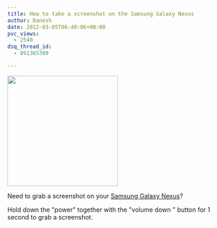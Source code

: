 ```yaml
---
title: How to take a screenshot on the Samsung Galaxy Nexus
author: Danesh
date: 2012-03-05T06:49:06+00:00
pvc_views:
  - 2540
dsq_thread_id:
  - 891365300

---
```

[<img class="alignnone  wp-image-2405" title="Samsung Galaxy Nexus Screenshot" src="/wp-content/uploads/2012/03/Screenshot_2012-03-05-14-11-21-450x800.png" alt="" width="250" srcset="/wp-content/uploads/2012/03/Screenshot_2012-03-05-14-11-21-450x800.png 450w, /wp-content/uploads/2012/03/Screenshot_2012-03-05-14-11-21-576x1024.png 576w, /wp-content/uploads/2012/03/Screenshot_2012-03-05-14-11-21.png 720w" sizes="(max-width: 450px) 100vw, 450px" />][1]

Need to grab a screenshot on your <a href="http://www.google.com/nexus/" target="_blank">Samsung Galaxy Nexus</a>?

Hold down the "power" together with the "volume down " button for 1 second to grab a screenshot.

 [1]: /wp-content/uploads/2012/03/Screenshot_2012-03-05-14-11-21.png